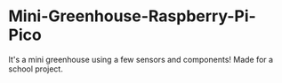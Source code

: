 # Mini-Greenhouse-Raspberry-Pi-Pico
It's a mini greenhouse using a few sensors and components! Made for a school project.
